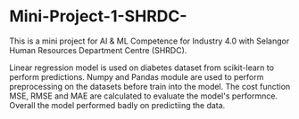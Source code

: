 # Mini-Project-1-SHRDC-

This is a mini project for AI & ML Competence for Industry 4.0 with Selangor Human Resources Department Centre (SHRDC).

Linear regression model is used on diabetes dataset from scikit-learn to perform predictions. Numpy and Pandas module are used to perform preprocessing on the datasets before train into the model. The cost function MSE, RMSE and MAE are calculated to evaluate the model's performnce. Overall the model performed badly on predictiing the data. 
